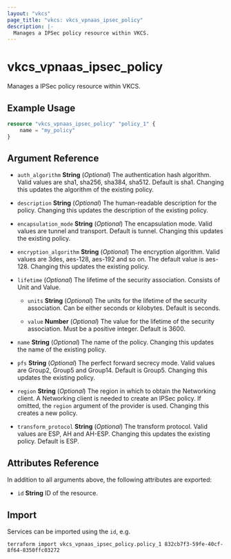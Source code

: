 ```yaml
---
layout: "vkcs"
page_title: "vkcs: vkcs_vpnaas_ipsec_policy"
description: |-
  Manages a IPSec policy resource within VKCS.
---
```


# vkcs_vpnaas_ipsec_policy

Manages a IPSec policy resource within VKCS.

## Example Usage
```terraform
resource "vkcs_vpnaas_ipsec_policy" "policy_1" {
	name = "my_policy"
}
```
## Argument Reference
- `auth_algorithm` **String** (*Optional*) The authentication hash algorithm. Valid values are sha1, sha256, sha384, sha512. Default is sha1. Changing this updates the algorithm of the existing policy.

- `description` **String** (*Optional*) The human-readable description for the policy. Changing this updates the description of the existing policy.

- `encapsulation_mode` **String** (*Optional*) The encapsulation mode. Valid values are tunnel and transport. Default is tunnel. Changing this updates the existing policy.

- `encryption_algorithm` **String** (*Optional*) The encryption algorithm. Valid values are 3des, aes-128, aes-192 and so on. The default value is aes-128. Changing this updates the existing policy.

- `lifetime` (*Optional*) The lifetime of the security association. Consists of Unit and Value.
  - `units` **String** (*Optional*) The units for the lifetime of the security association. Can be either seconds or kilobytes. Default is seconds.

  - `value` **Number** (*Optional*) The value for the lifetime of the security association. Must be a positive integer. Default is 3600.

- `name` **String** (*Optional*) The name of the policy. Changing this updates the name of the existing policy.

- `pfs` **String** (*Optional*) The perfect forward secrecy mode. Valid values are Group2, Group5 and Group14. Default is Group5. Changing this updates the existing policy.

- `region` **String** (*Optional*) The region in which to obtain the Networking client. A Networking client is needed to create an IPSec policy. If omitted, the `region` argument of the provider is used. Changing this creates a new policy.

- `transform_protocol` **String** (*Optional*) The transform protocol. Valid values are ESP, AH and AH-ESP. Changing this updates the existing policy. Default is ESP.


## Attributes Reference
In addition to all arguments above, the following attributes are exported:
- `id` **String** ID of the resource.



## Import

Services can be imported using the `id`, e.g.

```shell
terraform import vkcs_vpnaas_ipsec_policy.policy_1 832cb7f3-59fe-40cf-8f64-8350ffc03272
```
